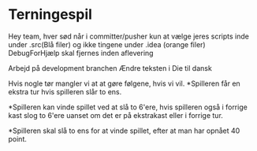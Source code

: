 # Terningespil

Hey team, hver sød når i committer/pusher kun at vælge jeres scripts inde under .src(Blå filer) og ikke tingene under .idea (orange filer)
DebugForHjælp skal fjernes inden aflevering

Arbejd på development branchen
Ændre teksten i Die til dansk

Hvis nogle tør mangler vi at at gøre følgene, hvis vi vil.
*Spilleren får en ekstra tur hvis spilleren slår to ens.

*Spilleren kan vinde spillet ved at slå to 6'ere, hvis spilleren også i forrige kast slog to 6'ere uanset om det er på ekstrakast eller i forrige tur.

*Spilleren skal slå to ens for at vinde spillet, efter at man har opnået 40 point.

